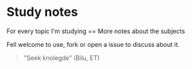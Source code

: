 # Study notes

For every topic I'm studying == More notes about the subjects

Fell welcome to use, fork or open a issue to discuss about it. 

> "Seek knolegde" (Bilu, ET)
